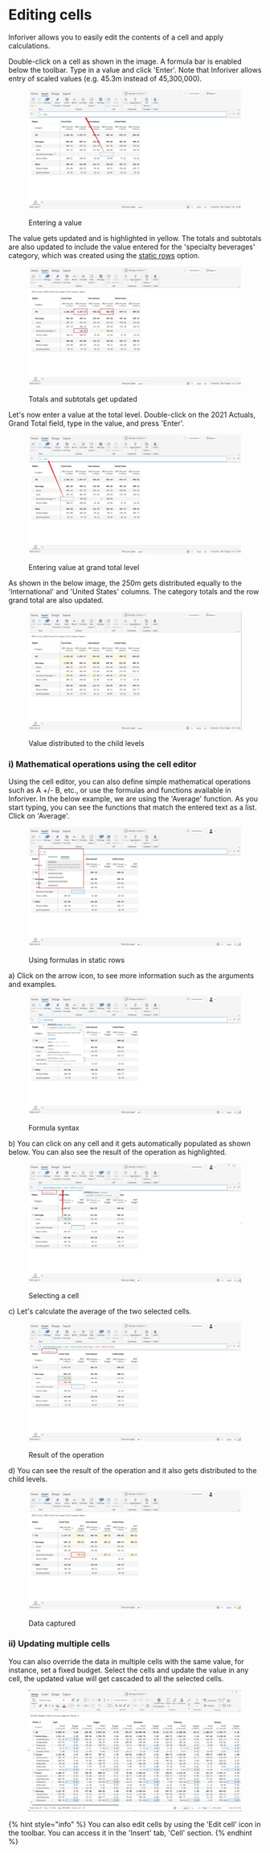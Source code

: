 # Editing cells

Inforiver allows you to easily edit the contents of a cell and apply calculations.

Double-click on a cell as shown in the image. A formula bar is enabled below the toolbar. Type in a value and click 'Enter'. Note that Inforiver allows entry of scaled values (e.g. 45.3m instead of 45,300,000).

<figure><img src="../../.gitbook/assets/4.3.4 Static rows.png" alt=""><figcaption><p>Entering a value</p></figcaption></figure>

The value gets updated and is highlighted in yellow. The totals and subtotals are also updated to include the value entered for the 'specialty beverages' category, which was created using the [static rows](insert-manual-input-rows.md) option.&#x20;

<figure><img src="../../.gitbook/assets/4.3.5 Static rows.png" alt=""><figcaption><p>Totals and subtotals get updated</p></figcaption></figure>

Let's now enter a value at the total level. Double-click on the 2021 Actuals, Grand Total field, type in the value, and press 'Enter'.

<figure><img src="../../.gitbook/assets/4.3.6 Static rows.png" alt=""><figcaption><p>Entering value at grand total level</p></figcaption></figure>

As shown in the below image, the 250m gets distributed equally to the 'International' and 'United States' columns. The category totals and the row grand total are also updated.

<figure><img src="../../.gitbook/assets/4.3.7 Static rows.png" alt=""><figcaption><p>Value distributed to the child levels</p></figcaption></figure>

### i) Mathematical operations using the cell editor

&#x20;Using the cell editor, you can also define simple mathematical operations such as A +/- B, etc., or use the formulas and functions available in Inforiver. In the below example, we are using the 'Average' function. As you start typing, you can see the functions that match the entered text as a list. Click on 'Average'.

<figure><img src="../../.gitbook/assets/4.3.9 Static rows.png" alt=""><figcaption><p>Using formulas in static rows</p></figcaption></figure>

a) Click on the arrow icon, to see more information such as the arguments and examples.

<figure><img src="../../.gitbook/assets/4.3.10 Static rows.png" alt=""><figcaption><p>Formula syntax</p></figcaption></figure>

b) You can click on any cell and it gets automatically populated as shown below. You can also see the result of the operation as highlighted.

<figure><img src="../../.gitbook/assets/4.3.11 Static rows.png" alt=""><figcaption><p>Selecting a cell</p></figcaption></figure>

c) Let's calculate the average of the two selected cells.

<figure><img src="../../.gitbook/assets/4.3.12 Static rows.png" alt=""><figcaption><p>Result of the operation</p></figcaption></figure>

d) You can see the result of the operation and it also gets distributed to the child levels.&#x20;

<figure><img src="../../.gitbook/assets/4.3.13 Static rows.png" alt=""><figcaption><p>Data captured</p></figcaption></figure>

### ii) Updating multiple cells

You can also override the data in multiple cells with the same value, for instance, set a fixed budget. Select the cells and update the value in any cell, the updated value will get cascaded to all the selected cells.

<figure><img src="../../.gitbook/assets/image (310).png" alt=""><figcaption></figcaption></figure>

{% hint style="info" %}
You can also edit cells by using the 'Edit cell' icon in the toolbar. You can access it in the 'Insert' tab, 'Cell' section.&#x20;
{% endhint %}
